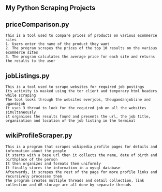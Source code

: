 ## My Python Scraping Projects

## priceComparison.py

    This is a tool used to compare prices of products on various ecommerce sites
    1. Users enter the name of the product they want
    2. The program scrapes the prices of the top 10 results on the various ecommerce sites
    3. The program calculates the average price for each site and returns the results to the user

## jobListings.py

    This is a tool used to scrape websites for required job postings
    Its activity is masked using the tor client and temporary html headers while scraping
    The tool looks through the websites everjobs, theugandanjobline and ugandajob
    It uses 3 thread to look for the required job on all the websites simultaneously
    it organises the results found and presents the url, the job title, organisation and location of the job listing in the terminal

## wikiProfileScraper.py

    This is a program that scrapes wikipedia profile pages for details and information about the people
    It starts with a base url then it collects the name, date of birth and birthplace of the person
    It then organizes and formats them uniformly
    It finally stores the information in a mysql database
    Afterwards, it scrapes the rest of the page for more profile links and recursively processes them
    The program creates multiple threads and detail collection, link collection and dB storage are all done by separate threads